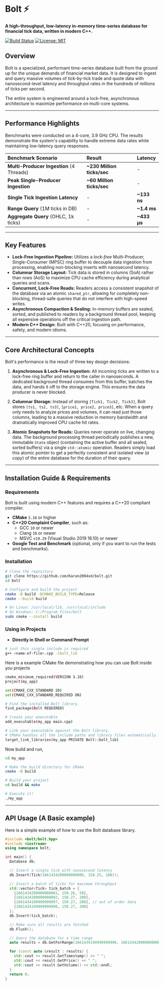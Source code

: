 # Bolt ⚡

**A high-throughput, low-latency in-memory time-series database for financial tick data, written in modern C++.**

[![Build Status](https://img.shields.io/badge/build-passing-brightgreen)](https://github.com/Karan2004xd/bolt)
[![License: MIT](https://img.shields.io/badge/License-MIT-yellow.svg)](https://opensource.org/licenses/MIT)

## Overview

Bolt is a specialized, performant time-series database built from the ground up for the unique demands of financial market data. It is designed to ingest and query massive volumes of tick-by-tick trade and quote data with nanosecond-level latency and throughput rates in the hundreds of millions of ticks per second.

The entire system is engineered around a lock-free, asynchronous architecture to maximize performance on multi-core systems.

---

## Performance Highlights

Benchmarks were conducted on a 4-core, 3.9 GHz CPU. The results demonstrate the system's capability to handle extreme data rates while maintaining low-latency query responses.

| Benchmark Scenario                       | Result                     | Latency     |
| :--------------------------------------- | :------------------------- | :---------- |
| **Multi-Producer Ingestion** (4 Threads) | **~230 Million ticks/sec** | -           |
| **Peak Single-Producer Ingestion**       | **~60 Million ticks/sec**  | -           |
| **Single Tick Ingestion Latency**        | -                          | **~133 ns** |
| **Range Query** (1M ticks in DB)         | -                          | **~1.4 ms** |
| **Aggregate Query** (OHLC, 1k ticks)     | -                          | **~433 µs** |

---

## Key Features

- **Lock-Free Ingestion Pipeline:** Utilizes a *lock-free* Multi-Producer, Single-Consumer (MPSC) ring buffer to decouple data ingestion from processing, enabling non-blocking inserts with nanosecond latency.
- **Columnar Storage Layout:** Tick data is stored in columns (SoA) rather than rows (AoS) to maximize CPU cache efficiency during analytical queries and scans.
- **Concurrent, Lock-Free Reads:** Readers access a consistent snapshot of the database via an atomic `shared_ptr`, allowing for completely non-blocking, thread-safe queries that do not interfere with high-speed writes.
- **Asynchronous Compaction & Sealing:** In-memory buffers are sealed, sorted, and published to readers by a background thread pool, keeping all expensive operations off the critical ingestion path.
- **Modern C++ Design:** Built with C++20, focusing on performance, safety, and modern idioms.

---

## Core Architectural Concepts

Bolt's performance is the result of three key design decisions:

1.  **Asynchronous & Lock-Free Ingestion:** All incoming ticks are written to a lock-free ring buffer and return to the caller in nanoseconds. A dedicated background thread consumes from this buffer, batches the data, and hands it off to the storage engine. This ensures the data producer is never blocked.

2.  **Columnar Storage:** Instead of storing `[Tick1, Tick2, Tick3]`, Bolt stores `[ts1, ts2, ts3]`, `[price1, price2, price3]`, etc. When a query only needs to analyze prices and volumes, it can read just those columns, leading to a massive reduction in memory bandwidth and dramatically improved CPU cache hit rates.

3.  **Atomic Snapshots for Reads:** Queries never operate on live, changing data. The background processing thread periodically publishes a new, immutable `State` object (containing the active buffer and all sealed, sorted buffers) via a single `std::atomic` operation. Readers simply load this atomic pointer to get a perfectly consistent and isolated view (*a copy*) of the entire database for the duration of their query.

---
## Installation Guide & Requirements

### Requirements

Bolt is built using modern C++ features and requires a C++20 compliant compiler.

- **CMake** `3.16` or higher
- **C++20 Complaint Compiler**, such as:
	- GCC `10` or newer
	- Clang `10` or newer
	- MSVC `v19.29` (Visual Studio 2019 16.10) or newer
- **Google Test and Benchmark** (optional, only if you want to run the tests and benchmarks).

### Installation

 ```bash
# Clone the repository
git clone https://github.com/Karan2004xd/bolt.git
cd bolt

# Configure and build the project
cmake -B build -DCMAKE_BUILD_TYPE=Release
cmake --build build

# On Linux: /usr/local/lib, /usr/local/include
# On Windows: C:/Program Files/bolt
sudo cmake --install build
```

### Using in Projects

- **Directly in Shell or Command Prompt**

```bash
# just this single include is required
g++ <name-of-file>.cpp -lbolt_lib
```

Here is a example CMake file demonstrating how you can use Bolt inside you projects

```bash
cmake_minimum_required(VERSION 3.16)
project(my_app)

set(CMAKE_CXX_STANDARD 20)
set(CMAKE_CXX_STANDARD_REQUIRED ON)

# Find the installed Bolt library.
find_package(Bolt REQUIRED)

# Create your executable
add_executable(my_app main.cpp)

# Link your executable against the Bolt library.
# CMake handles all the include paths and library files automatically.
target_link_libraries(my_app PRIVATE Bolt::bolt_lib)
```

Now build and run,

```bash
cd my_app

# Make the build directory for CMake
cmake -B build

# Build your project
cd build && make

# Execute it!
./my_app
```

---
## API Usage (A Basic example)

Here is a simple example of how to use the Bolt database library.

```cpp
#include <bolt/bolt.hpp>
#include <iostream>
using namespace bolt;

int main() {
  Database db;

  // Insert a single tick with nanosecond latency
  db.Insert(Tick(1661434200000000000, 150.25, 100));

  // Insert a batch of ticks for maximum throughput
  std::vector<Tick> tick_batch = {
    {1661434200000000001, 150.26, 50},
    {1661434200000000002, 150.27, 200},
    {1661434199999999997, 150.27, 200}, // out of order data
    {1661434199999999996, 150.27, 200}
  };
  db.Insert(tick_batch);

  // Make sure all results are fetched
  db.Flush();

  // Query the database for a time range
  auto results = db.GetForRange(1661434199999999996, 1661434200000000002);

  for (const auto &result : results) {
    std::cout << result.GetTimestamp() << " ";
    std::cout << result.GetPrice() << " ";
    std::cout << result.GetVolume() << std::endl;
  }
  return 0;
}
```

